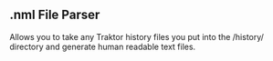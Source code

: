 .nml File Parser
----------------

Allows you to take any Traktor history files you put into the /history/ directory and generate human readable text files.